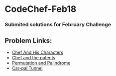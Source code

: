 # CodeChef-Feb18

### Submited solutions for February Challenge

## Problem Links:

* [Chef And His Characters][1]
* [Chef and the patents][2]
* [Permutation and Palindrome][3]
* [Car-pal Tunnel][4]

[1]:https://www.codechef.com/FEB18/problems/CHEFCHR
[2]:https://www.codechef.com/FEB18/problems/CHEFPTNT
[3]:https://www.codechef.com/FEB18/problems/PERMPAL
[4]:https://www.codechef.com/FEB18/problems/CARPTUN
